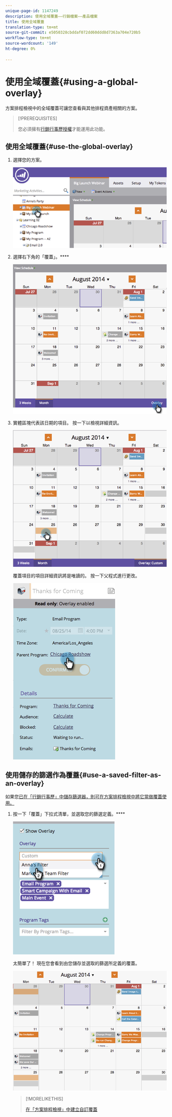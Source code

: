 ```yaml
---
unique-page-id: 1147249
description: 使用全域覆蓋——行銷檔案——產品檔案
title: 使用全域覆蓋
translation-type: tm+mt
source-git-commit: e5050328cbddaf072dd60ddd8d7363a704e720b5
workflow-type: tm+mt
source-wordcount: '149'
ht-degree: 0%

---
```



# 使用全域覆蓋{#using-a-global-overlay}

方案排程檢視中的全域覆蓋可讓您查看與其他排程資產相關的方案。

>[!PREREQUISITES]
>
>您必須擁有[行銷行事歷授權](/help/marketo/product-docs/core-marketo-concepts/marketing-calendar/understanding-the-calendar/issue-revoke-a-marketing-calendar-license.md)才能運用此功能。

## 使用全域覆蓋{#use-the-global-overlay}

1. 選擇您的方案。

   ![](assets/image2014-9-24-10-16-4.png)

1. 選擇右下角的「覆蓋」。****

   ![](assets/image2014-9-24-10-3a16-3a9.png)

1. 實體區塊代表該日期的項目。 按一下以檢視詳細資訊。

   ![](assets/image2014-9-24-10-3a16-3a14.png)

   覆蓋項目的項目詳細資訊將是唯讀的。 按一下父程式進行更改。

   ![](assets/image2014-9-24-10-3a16-3a19.png)

## 使用儲存的篩選作為覆蓋{#use-a-saved-filter-as-an-overlay}

如果您[已在「行銷行事歷」中儲存篩選器，則可在方案排程檢視中將它當做覆蓋使用。](/help/marketo/product-docs/core-marketo-concepts/marketing-calendar/working-with-the-calendar/saving-a-filter-definition-in-the-marketing-calendar.md)

1. 按一下「覆蓋」下拉式清單，並選取您的篩選定義。****

   ![](assets/image2014-9-24-10-3a16-3a26.png)

   太簡單了！ 現在您會看到由您儲存並選取的篩選所定義的覆蓋。

   ![](assets/image2014-9-24-10-3a16-3a31.png)

   >[!MORELIKETHIS]
   >
   >[在「方案排程檢視」中建立自訂覆蓋](/help/marketo/product-docs/core-marketo-concepts/programs/program-schedule-view/creating-custom-overlays-in-program-schedule-view.md)
